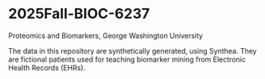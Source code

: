 # 2025Fall-BIOC-6237
Proteomics and Biomarkers, George Washington University

The data in this repository are synthetically generated, using Synthea. They are fictional patients used for teaching biomarker mining from Electronic Health Records (EHRs).
